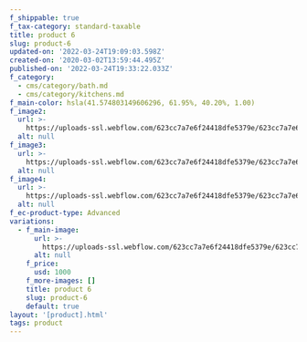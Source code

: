 ```yaml
---
f_shippable: true
f_tax-category: standard-taxable
title: product 6
slug: product-6
updated-on: '2022-03-24T19:09:03.598Z'
created-on: '2020-03-02T13:59:44.495Z'
published-on: '2022-03-24T19:33:22.033Z'
f_category:
  - cms/category/bath.md
  - cms/category/kitchens.md
f_main-color: hsla(41.574803149606296, 61.95%, 40.20%, 1.00)
f_image2:
  url: >-
    https://uploads-ssl.webflow.com/623cc7a7e6f24418dfe5379e/623cc7a7e6f244043ce538c6_20a.jpg
  alt: null
f_image3:
  url: >-
    https://uploads-ssl.webflow.com/623cc7a7e6f24418dfe5379e/623cc7a7e6f244536ce538cb_20b.jpg
  alt: null
f_image4:
  url: >-
    https://uploads-ssl.webflow.com/623cc7a7e6f24418dfe5379e/623cc7a7e6f244d6a0e538c7_20c.jpg
  alt: null
f_ec-product-type: Advanced
variations:
  - f_main-image:
      url: >-
        https://uploads-ssl.webflow.com/623cc7a7e6f24418dfe5379e/623cc7a7e6f2447cf6e538f1_SHOTBY_MARRALIZA_KREIJKES-5847.jpg
      alt: null
    f_price:
      usd: 1000
    f_more-images: []
    title: product 6
    slug: product-6
    default: true
layout: '[product].html'
tags: product
---
```



